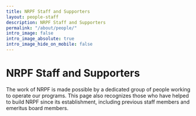```yaml
---
title: NRPF Staff and Supporters
layout: people-staff
description: NRPF Staff and Supporters
permalink: "/about/people/"
intro_image: false
intro_image_absolute: true
intro_image_hide_on_mobile: false
---
```


# NRPF Staff and Supporters

The work of NRPF is made possible by a dedicated group of people working to operate our programs. This page also recognizes those who have helped to build NRPF since its establishment, including previous staff members and emeritus board members.
